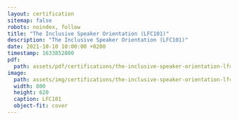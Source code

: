 ```yaml
---
layout: certification
sitemap: false
robots: noindex, follow
title: "The Inclusive Speaker Orientation (LFC101)"
description: "The Inclusive Speaker Orientation (LFC101)"
date: 2021-10-10 10:00:00 +0200
timestamp: 1633852800
pdf:
  path: assets/pdf/certifications/the-inclusive-speaker-orientation-lfc101.pdf
image:
  path: assets/img/certifications/the-inclusive-speaker-orientation-lfc101.webp
  width: 800
  height: 620
  caption: LFC101
  object-fit: cover
---
```


